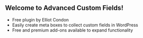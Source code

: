 ## Welcome to Advanced Custom Fields!

<ul>
  <li class="fragment">Free plugin by Elliot Condon</li>
  <li class="fragment">Easily create meta boxes to collect custom fields in WordPress</li>
  <li class="fragment">Free and premium add-ons available to expand functionality</li>
</ul>

